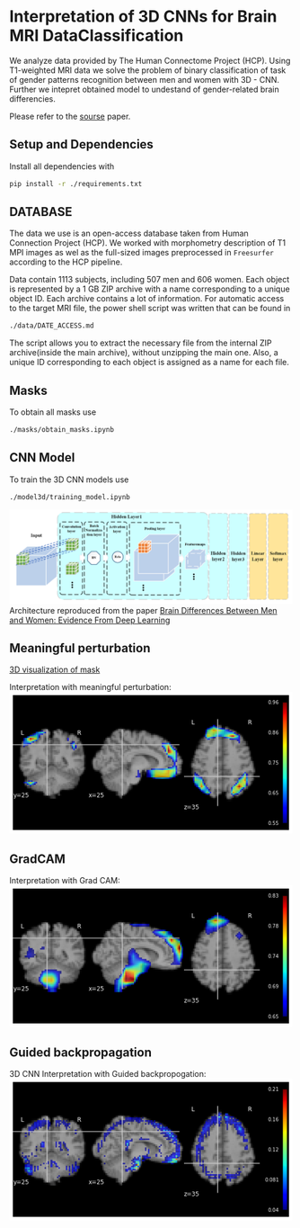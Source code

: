 # Interpretation of 3D CNNs for Brain MRI DataClassification

We analyze data provided by The Human Connectome Project (HCP).  Using T1-weighted MRI data we solve the problem of binary classification of task of gender patterns recognition between men and women with 3D - CNN. Further we intepret obtained model to undestand of gender-related brain differencies. 

Please refer to the [sourse](https://arxiv.org/abs/2006.15969) paper. 

## Setup and Dependencies

Install all dependencies with 

```bash
pip install -r ./requirements.txt
```



## DATABASE 

The data we use is an open-access database taken from Human Connection Project (HCP). We worked with morphometry description of T1 MPI images as wel as the full-sized images preprocessed in `Freesurfer` according to the HCP pipeline.

Data contain 1113 subjects, including 507 men and 606 women. Each object is represented by a 1 GB ZIP archive with a name corresponding to a unique object ID. Each archive contains a lot of information. For automatic access to the target MRI file, the power shell script was written that can be found in 

```bash
./data/DATE_ACCESS.md
```

The script allows you to extract the necessary file from the internal ZIP archive(inside the main archive), without unzipping the main one. Also, a unique ID corresponding to each object is assigned as a name for each file.



## Masks
To obtain all masks use 

```bash
./masks/obtain_masks.ipynb
```



## CNN Model

To train the 3D CNN models use 

```bash
./model3d/training_model.ipynb
```

![](image/CNN_arch.PNG)
Architecture reproduced from the paper [Brain Differences Between Men and Women: Evidence From Deep Learning](https://www.frontiersin.org/articles/10.3389/fnins.2019.00185/full)

## Meaningful perturbation
[3D visualization of mask](https://maxs-kan.github.io/InterpretableNeuroDL/mask.html)


Interpretation with meaningful perturbation:
![](image/meaningful_perturbation.png)

## GradCAM

Interpretation with Grad CAM:
![](image/grad_cam.png)

## Guided backpropagation

3D CNN Interpretation with Guided backpropogation:
![](image/guided_backpropagation.png)
